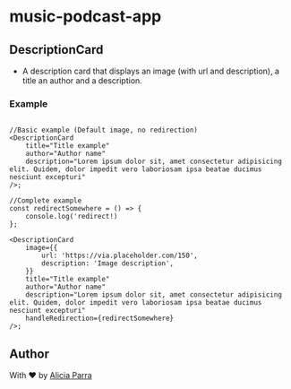 # music-podcast-app

## DescriptionCard

- A description card that displays an image (with url and description), a title an author and a description.

### Example

```tsx

//Basic example (Default image, no redirection)
<DescriptionCard
	title="Title example"
	author="Author name"
	description="Lorem ipsum dolor sit, amet consectetur adipisicing elit. Quidem, dolor impedit vero laboriosam ipsa beatae ducimus nesciunt excepturi"
/>;

//Complete example
const redirectSomewhere = () => {
	console.log('redirect!)
};

<DescriptionCard
	image={{
		url: 'https://via.placeholder.com/150',
		description: 'Image description',
	}}
	title="Title example"
	author="Author name"
	description="Lorem ipsum dolor sit, amet consectetur adipisicing elit. Quidem, dolor impedit vero laboriosam ipsa beatae ducimus nesciunt excepturi"
	handleRedirection={redirectSomewhere}
/>;
```

## Author

With ❤️ by [Alicia Parra](https://github.com/aliparra)
